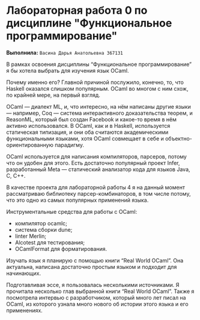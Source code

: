 # Лабораторная работа 0 по дисциплине "Функциональное программирование"

**Выполнила:** `Васина Дарья Анатольевна 367131`

В рамках освоения дисциплины “Функциональное программирование” я бы хотела выбрать для изучения язык OCaml.

Почему именно его? Главной причиной послужило, конечно, то, что Haskell оказался слишком популярным. OCaml во многом с ним схож, по крайней мере, на первый взгляд.

OCaml — диалект ML, и, что интересно, на нём написаны другие языки — например, Coq — система интерактивного доказательства теорем, и ReasonML, который был создан Facebook и какое-то время в нём активно использовался. В OCaml, как и в Haskell, используется статическая типизация, и они оба считаются академическими функциональными языками, хотя OCaml совмещает в себе и объектно-ориентированную парадигму.

OCaml используется для написания компиляторов, парсеров, потому что он удобен для этого. Есть достаточно популярный проект Infer, разработанный Meta — статический анализатор кода для языков Java, C, C++.

В качестве проекта для лабораторной работы 4 я на данный момент рассматриваю библиотеку парсер-комбинаторов, в том числе потому, что это одно из самых популярных применений языка.

Инструментальные средства для работы с OCaml:
* компилятор ocamlc;
* система сборки dune;
* linter Merlin;
* Alcotest для тестирования;
* OCamlFormat для форматирования.

Изучать язык я планирую с помощью книги “Real World OCaml”. Она актуальна, написана достаточно простым языком и подходит для начинающих.

Подготавливая эссе, я пользовалась несколькими источниками. Я прочитала несколько глав выбранной книги “Real World OCaml”. Также я посмотрела интервью с разработчиком, который много лет писал на OCaml, из которого узнала много нового об истории этого языка и его применениях.
